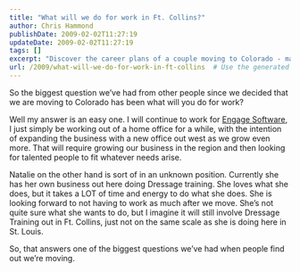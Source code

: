 ```yaml
---
title: "What will we do for work in Ft. Collins?"
author: Chris Hammond
publishDate: 2009-02-02T11:27:19
updateDate: 2009-02-02T11:27:19
tags: []
excerpt: "Discover the career plans of a couple moving to Colorado - maintaining businesses remotely while expanding and exploring new opportunities in the region."
url: /2009/what-will-we-do-for-work-in-ft-collins  # Use the generated URL with year
---
```

<p>So the biggest question we’ve had from other people since we decided that we are moving to Colorado has been what will you do for work?</p>  <p>Well my answer is an easy one. I will continue to work for <a href="https://www.engagesoftware.com" target="_blank">Engage Software</a>, I just simply be working out of a home office for a while, with the intention of expanding the business with a new office out west as we grow even more. That will require growing our business in the region and then looking for talented people to fit whatever needs arise. </p>  <p>Natalie on the other hand is sort of in an unknown position. Currently she has her own business out here doing Dressage training. She loves what she does, but it takes a LOT of time and energy to do what she does. She is looking forward to not having to work as much after we move. She’s not quite sure what she wants to do, but I imagine it will still involve Dressage Training out in Ft. Collins, just not on the same scale as she is doing here in St. Louis.</p>  <p>So, that answers one of the biggest questions we’ve had when people find out we’re moving. </p>


